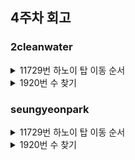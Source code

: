 ## 4주차 회고

### 2cleanwater
<details>
<summary>11729번 하노이 탑 이동 순서</summary>
<div markdown="1">

### 문제 해결 방식
   * 하노이의 탑은 n개의 탑을 옮길 때 기본적으로 n-1만큼의 탑을 빈 봉으로 옮기고 n번판을 옮긴 뒤 다시 n-1탑을 위로 올리는 방식으로 해결한다.
   * 재귀를 이용하여 해결한다.
### 문제점과 해결방안
   * 탑을 이동시키는 표현 방식을 적어보면 (n-1 탑 옮기는 과정), (1 3), (n-1 탑을 옮기는 과정) 식으로 계산된다.
   * 따라서 전체 이동 횟수는 n = (n-1)*2 +1 로 계산할 수 있다.
   * 봉이 3개이기 때문에 출발봉, 도착봉, 남는 봉으로 나눠서 입력받아야한다.
       * 재귀 방식을 이용하기 때문에 n-1의 도착이 남는 봉이기 떄문이다.
   * valueOf()와 parseInt()의 차이 : Integer 객체와 int형으로 변환하기때문에 크기 차이가 난다.
 
</div>
</details>

<details>
<summary>1920번 수 찾기</summary>
<div markdown="1">

### 문제 해결 방식
  * 검색할 배열을 정렬한 후 이진 탐색을 이용하여 값을 확인
  * N 배열에 M 배열 요소를 for문을 통해 하나씩 검색
### 문제점과 해결방안
  * search 부분에서 return 값은 boolean으로 검색하는 수의 유무를 체크함
  * 왼쪽과 오른쪽 인덱스를 결정해 중간 인덱스 계산
  * 중간 인덱스 요소랑 비교해서 왼쪽은 +1, 오른쪽은 - 1하며 값을 검색한다.
  * 값이 없어 왼쪽이 오른쪽보다 커지면 while 탈출 후 false
   
</div>
</details>

### seungyeonpark
<details>
<summary>11729번 하노이 탑 이동 순서</summary>
<div markdown="1">
  
- n번째 문제를 풀기 위해 n - 1번째 문제의 해결법을 다시 사용하는 재귀의 원리를 이용
- 단계
  ```
  1. n - 1개의 원반을 보조 기둥으로 옮긴다
  2. 제일 큰 원반을 목표 기둥으로 옮긴다
  3. n - 1을 목표 기둥으로 옮긴다
  ```
- 원반 이동 횟수
  ```
  f(n) = 1 + 2f(n - 1)
  ```
  ```
  f(1) = 1
  f(2) = 1 + 2f(1) = 3
  f(3) = 1 + 2f(2) = 7
  f(4) = 1 + 2f(3) = 15
  f(5) = 1 + 2f(4) = 31
  ...
  ```
  
</div>
</details>

<details>
<summary>1920번 수 찾기</summary>
<div markdown="1">
  
- 이진탐색을 적용하는 전제 조건은 데이터가 키 값으로 이미 정렬(sort)되어 있다는 것
- 이진 탐색을 한 단계씩 진행할 때마다 검색 범위가 반으로 좁혀진다
  - 시간 복잡도 O(logn)
- 단계
  ``` 
    1. L = 0, R = N - 1
    2. 만약 L > R이면 알고리듬 종료 (탐색 실패)
    3. m = (L + R) / 2
    4. 만약 nums[m] < value면, L = m + 1을 하고 2번으로 돌아감
    5. 만약 nums[m] > value면, R = m - 1을 하고 2번으로 돌아감
    6. nums[m] == value라면, 탐색 성공
  ```
- 재귀로 구현
  ``` java
      public static boolean binarySearch(int[] ary, int value, int l, int r) {
        if (l > r) {
          return false;
        }

        int mid = (l + r) / 2;

        if (ary[mid] < value) {
            binarySearch(ary, value, mid + 1, r);
        } else if (ary[mid] > value) {
            binarySearch(ary, value, l, mid - 1);
        } else {
            return true;
        }
  
    }
  ```
- 반복문으로 구현
  ``` java
      public static boolean binarySearch(int[] ary, int value, int l, int r) {
        while (l <= r) {
            int mid = (l + r) / 2;

            if (ary[mid] < value) {
                l = mid + 1;
            } else if (ary[mid] > value) {
                r = mid - 1;
            } else {
                return true;
            }
        }
        
        return false;
    }
  ```
  
</div>
</details>
